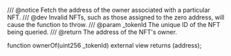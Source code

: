 /// @notice Fetch the address of the owner associated with a particular NFT.
/// @dev Invalid NFTs, such as those assigned to the zero address, will cause the function to throw.
/// @param _tokenId The unique ID of the NFT being queried.
/// @return The address of the NFT's owner.

function ownerOf(uint256 _tokenId) external view returns (address);